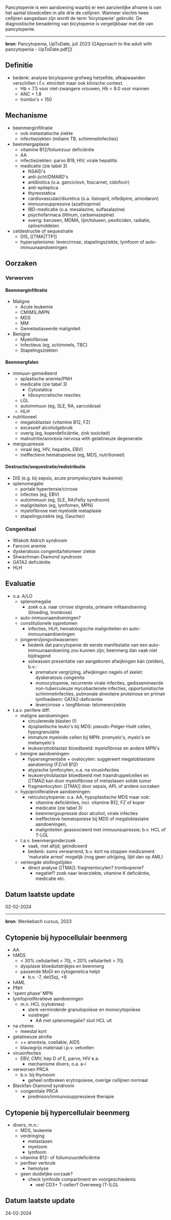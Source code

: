 Pancytopenie is een aandoening waarbij er een aanzienlijke afname is van het aantal bloedcellen in alle drie de cellijnen. Wanneer slechts twee cellijnen aangedaan zijn wordt de term 'bicytopenie' gebruikt. De diagnostische benadering van bicytopenie is vergelijkbaar met die van pancytopenie.
___
**bron**: Pancytopenia, UpToDate, juli 2023 ([[Approach to the adult with pancytopenia - UpToDate.pdf]])
## Definitie
- bedenk: analyse bicytopenie grofweg hetzelfde, afkapwaarden verschillen i.f.v. etniciteit maar ook klinische context.
	- Hb < 7.5 voor niet-zwangere vrouwen, Hb < 8.0 voor mannen
	- ANC < 1.8
	- trombo's < 150
## Mechanisme
- beenmerginfiltratie
	- ook metastatische ziekte 
	- infectieziekten (miliaire TB, schimmelinfecties)
- beenmergaplasie
	- vitamine B12/foliumzuur deficiëntie
	- AA
	- infectieziekten: parvo B19, HIV, virale hepatitis
	- medicatie (zie tabel 3)
		- NSAID's
		- anti-jicht/DMARD's
		- antibiotica (o.a. ganciclovir, foscarnet, cidofovir)
		- anti-epileptica
		- thyreostatica
		- cardiovasculair/diuretica (o.a. lisinopril, nifedipine, amiodaron)
		- immuunsuppressiva (azathioprine)
		- IBD-medicatie (o.a. mesalazine, sulfasalazine)
		- psychofarmaca (lithium, carbamazepine)
		- overig: benzeen, MDMA, lijm/tolueen, pesiticiden, radiatie, oplosmiddelen
- celdestructie of sequestratie
	- DIS, [[TMA|TTP]]
	- hypersplenisme: levercirrose, stapelingsziekte, lymfoom of auto-immuunaandoeningen
## Oorzaken
### Verworven
#### Beenmerginfiltratie
- Maligne
	- Acute leukemie
	- CM(M)L/MPN
	- MDS
	- MM
	- Gemetastaseerde maligniteit
- Benigne
	- Myelofibrose
	- Infectieus (eg, schimmels, TBC)
	- Stapelingsziekten
#### Beenmergfalen
- immuun-gemedieerd
	- aplastische anemie/PNH
	- medicatie (zie tabel 3)
		- Cytostatica
		- Idiosyncratische reacties
	- LGL
	- autoimmuun (eg, SLE, RA, sarcoidose)    
	- HLH
- nutritioneel
	- megaloblastair (vitamine B12, FZ)
	- excessief alcoholgebruik
	- overig (eg, koperdeficiëntie, zink toxiciteit)
	- malnutritie/anorexia nervosa with gelatineuze degeneratie
- mergsupressie
	- viraal (eg, HIV, hepatitis, EBV)
	- ineffectieve hematopoiese (eg, MDS, nutritioneel)
#### Destructie/sequestratie/redistributie
- DIS (e.g. bij sepsis, acute promyelocytaire leukemie) 
- splenomegalie
	- portale hypertensie/cirrose
	- infecties (eg, EBV)
	- autoimmuun (eg, SLE, RA/Felty syndroom)
	- maligniteiten (eg, lymfomen, MPN)
	- myelofibrose met myeloide metaplasie
	- stapelingsziekte (eg, Gaucher)
### Congenitaal
- Wiskott Aldrich syndroom
- Fanconi anemie
- dyskeratosis congenita/telomeer ziekte
- Shwachman-Diamond syndroom
- GATA2 deficiëntie
- HLH
## Evaluatie
- o.a. A/LO
	- splenomegalie
		- zoek o.a. naar cirrose stigmata, primaire miltaandoening (bloeding, trombose)
	- auto-immuunaandoeningen?
	- constitutionele sypmtomen
		- infecties, HLH, hematologische maligniteiten en auto-immuunaandoeningen
	- jongeren/jongvolwassenen:
		- bedenk dat pancytopenie de eerste manifestatie van een auto-immuunaandoening zou kunnen zijn; beenmerg dan vaak niet bijdragend
		- volwassen presentatie van aangeboren afwijkingen kán (zelden), b.v.:
			- premature vergrijzing, afwijkingen nagels of skelet: dyskeratosis congenita
			- monocytopenie, recurrente virale infecties, gedissemineerde non-tuberculeuze mycobacteriele infecties, opportunistische schimmelinfecties, pulmonale alveolaire proteinose en primair lymfoedeem: GATA2-deficientie
			- levercirrose + longfibrose: telomerenziekte
- t.a.v. perifere diff:
	- maligne aandoeningen:
		- circulerende blasten (!)
		- dysplastische leuko's bij MDS: pseudo-Pelger-Huët cellen, hypogranulatie
		- immature myeloide cellen bij MPN: promyelo's, myelo's en metamyelo's
		- leukoerytroblastair bloedbeeld: myelofibrose en andere MPN's
	- benigne aandoeningen:
		- hypersegmentatie + ovalocyten: suggereert megaloblastaire aandoening (FZ/vit B12)
		- atypische lymfocyten, o.a. na virusinfecties
		- leukoerytroblastair bloedbeeld met traandruppelcellen en [[TMA]] kan door myelofibrose of metastasen solide tumor
		- fragmentocyten: [[TMA]] door sepsis, APL of andere oorzaken
	- hypoproliferatieve aandoeningen:
		- reticulocytopenie: o.a. AA, hypoplastische MDS maar ook:
			- vitamine deficiënties, incl. vitamine B12, FZ of koper
			- medicatie (zie tabel 3)
			- beenmergsupressie door alcohol, virale infecties
			- ineffectieve hematopoiese bij MDS of megaloblastaire aandoeningen,
			- maligniteiten geassocieerd met immuunsupressie; b.v. HCL of T-LGL
	- t.a.v. beenmergonderzoek
		- vaak, niet altijd, geïndiceerd
		- bedenk: soms verwarrend, b.v. kort na stoppen medicament 'maturatie arrest' mogelijk (nog geen uitrijping, lijkt dan op AML)
	- verlengde stollingstijden
		- direct analyse [[TMA]]: fragmentocyten? trombopenie?
			- negatief? zoek naar leverziekte, vitamine K deficiëntie, medicatie etc.
## Datum laatste update
02-02-2024
___
**bron**: Wenkebach cursus, 2023
## Cytopenie bij hypocellulair beenmerg
- AA
- hMDS
	-  < 30% cellulariteit < 70j, < 20% cellulariteit > 70j
	- dysplasie bloeduitstrijkjes en beenmerg
	- passende MoDi en cytogenetica helpt
		- b.v. -7, del(5q), +8
- hAML
- PNH
- 'spent phase' MPN
- lymfoproliferatieve aandoeningen
	- m.n. HCL (cytokines)
		- sterk verminderde granulopoïese en monocytopoïese
		- vuistregel
			- AA met splenomegalie? sluit HCL uit
- na chemo
	- meestal kort
- gelatineuze atrofie
	- ++ anorexia, coeliakie, AIDS
	- blauwgrijs materiaal i.p.v. vetcellen
- virusinfecties
	- EBV, CMV, hep D of E, parvo, HIV e.a.
		- mechanisme divers, o.a. a-i
- verworven PRCA
	- b.v. bij thymoom
		- geheel ontbreken erytropoiese, overige cellijnen normaal
- Blackfan-Diamond syndroom
	-  congenitale PRCA
		- prednison/immunosuppressieve therapie
## Cytopenie bij hypercellulair beenmerg
- divers, m.n.:
	- MDS, leukemie
	- verdringing 
		- metastasen
		- myeloom
		- lymfoom
	- vitamine B12- of foliumzuurdeficiëntie
	- perifeer verbruik
		- hemolyse
	- geen duidelijke oorzaak?
		- check lymfoide compartiment en voorgeschiedenis
			- veel CD3+ T-cellen? Overweeg (T-)LGL
## Datum laatste update
24-02-2024